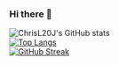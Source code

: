 ### Hi there 👋

![ChrisL20J's GitHub stats](https://github-readme-stats-chrisl20j.vercel.app/api?username=ChrisL20J&count_private=true)  
[![Top Langs](https://github-readme-stats-chrisl20j.vercel.app/api/top-langs/?username=ChrisL20J&layout=compact&count_private=true)](https://github.com/anuraghazra/github-readme-stats)  
[![GitHub Streak](https://streak-stats.demolab.com?user=ChrisL20J)](https://git.io/streak-stats)
